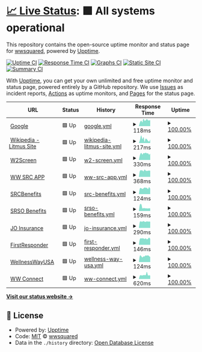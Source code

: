 # [📈 Live Status](https://wwsquared.github.io/up): <!--live status--> **🟩 All systems operational**

This repository contains the open-source uptime monitor and status page for [wwsquared](https://wwsquared.github.io/up), powered by [Upptime](https://github.com/upptime/upptime).

[![Uptime CI](https://github.com/wwsquared/up/workflows/Uptime%20CI/badge.svg)](https://github.com/wwsquared/up/actions?query=workflow%3A%22Uptime+CI%22)
[![Response Time CI](https://github.com/wwsquared/up/workflows/Response%20Time%20CI/badge.svg)](https://github.com/wwsquared/up/actions?query=workflow%3A%22Response+Time+CI%22)
[![Graphs CI](https://github.com/wwsquared/up/workflows/Graphs%20CI/badge.svg)](https://github.com/wwsquared/up/actions?query=workflow%3A%22Graphs+CI%22)
[![Static Site CI](https://github.com/wwsquared/up/workflows/Static%20Site%20CI/badge.svg)](https://github.com/wwsquared/up/actions?query=workflow%3A%22Static+Site+CI%22)
[![Summary CI](https://github.com/wwsquared/up/workflows/Summary%20CI/badge.svg)](https://github.com/wwsquared/up/actions?query=workflow%3A%22Summary+CI%22)

With [Upptime](https://upptime.js.org), you can get your own unlimited and free uptime monitor and status page, powered entirely by a GitHub repository. We use [Issues](https://github.com/wwsquared/up/issues) as incident reports, [Actions](https://github.com/wwsquared/up/actions) as uptime monitors, and [Pages](https://wwsquared.github.io/up) for the status page.

<!--start: status pages-->
<!-- This summary is generated by Upptime (https://github.com/upptime/upptime) -->
<!-- Do not edit this manually, your changes will be overwritten -->
<!-- prettier-ignore -->
| URL | Status | History | Response Time | Uptime |
| --- | ------ | ------- | ------------- | ------ |
| <img alt="" src="https://favicons.githubusercontent.com/www.google.com" height="13"> [Google](https://www.google.com) | 🟩 Up | [google.yml](https://github.com/wwsqaured/up/commits/HEAD/history/google.yml) | <details><summary><img alt="Response time graph" src="./graphs/google/response-time-week.png" height="20"> 118ms</summary><br><a href="https://wwsqaured.github.io/up/history/google"><img alt="Response time 118" src="https://img.shields.io/endpoint?url=https%3A%2F%2Fraw.githubusercontent.com%2Fwwsqaured%2Fup%2FHEAD%2Fapi%2Fgoogle%2Fresponse-time.json"></a><br><a href="https://wwsqaured.github.io/up/history/google"><img alt="24-hour response time 126" src="https://img.shields.io/endpoint?url=https%3A%2F%2Fraw.githubusercontent.com%2Fwwsqaured%2Fup%2FHEAD%2Fapi%2Fgoogle%2Fresponse-time-day.json"></a><br><a href="https://wwsqaured.github.io/up/history/google"><img alt="7-day response time 118" src="https://img.shields.io/endpoint?url=https%3A%2F%2Fraw.githubusercontent.com%2Fwwsqaured%2Fup%2FHEAD%2Fapi%2Fgoogle%2Fresponse-time-week.json"></a><br><a href="https://wwsqaured.github.io/up/history/google"><img alt="30-day response time 118" src="https://img.shields.io/endpoint?url=https%3A%2F%2Fraw.githubusercontent.com%2Fwwsqaured%2Fup%2FHEAD%2Fapi%2Fgoogle%2Fresponse-time-month.json"></a><br><a href="https://wwsqaured.github.io/up/history/google"><img alt="1-year response time 118" src="https://img.shields.io/endpoint?url=https%3A%2F%2Fraw.githubusercontent.com%2Fwwsqaured%2Fup%2FHEAD%2Fapi%2Fgoogle%2Fresponse-time-year.json"></a></details> | <details><summary><a href="https://wwsqaured.github.io/up/history/google">100.00%</a></summary><a href="https://wwsqaured.github.io/up/history/google"><img alt="All-time uptime 100.00%" src="https://img.shields.io/endpoint?url=https%3A%2F%2Fraw.githubusercontent.com%2Fwwsqaured%2Fup%2FHEAD%2Fapi%2Fgoogle%2Fuptime.json"></a><br><a href="https://wwsqaured.github.io/up/history/google"><img alt="24-hour uptime 100.00%" src="https://img.shields.io/endpoint?url=https%3A%2F%2Fraw.githubusercontent.com%2Fwwsqaured%2Fup%2FHEAD%2Fapi%2Fgoogle%2Fuptime-day.json"></a><br><a href="https://wwsqaured.github.io/up/history/google"><img alt="7-day uptime 100.00%" src="https://img.shields.io/endpoint?url=https%3A%2F%2Fraw.githubusercontent.com%2Fwwsqaured%2Fup%2FHEAD%2Fapi%2Fgoogle%2Fuptime-week.json"></a><br><a href="https://wwsqaured.github.io/up/history/google"><img alt="30-day uptime 100.00%" src="https://img.shields.io/endpoint?url=https%3A%2F%2Fraw.githubusercontent.com%2Fwwsqaured%2Fup%2FHEAD%2Fapi%2Fgoogle%2Fuptime-month.json"></a><br><a href="https://wwsqaured.github.io/up/history/google"><img alt="1-year uptime 100.00%" src="https://img.shields.io/endpoint?url=https%3A%2F%2Fraw.githubusercontent.com%2Fwwsqaured%2Fup%2FHEAD%2Fapi%2Fgoogle%2Fuptime-year.json"></a></details>
| <img alt="" src="https://favicons.githubusercontent.com/en.wikipedia.org" height="13"> [Wikipedia - Litmus Site](https://en.wikipedia.org) | 🟩 Up | [wikipedia-litmus-site.yml](https://github.com/wwsqaured/up/commits/HEAD/history/wikipedia-litmus-site.yml) | <details><summary><img alt="Response time graph" src="./graphs/wikipedia-litmus-site/response-time-week.png" height="20"> 217ms</summary><br><a href="https://wwsqaured.github.io/up/history/wikipedia-litmus-site"><img alt="Response time 223" src="https://img.shields.io/endpoint?url=https%3A%2F%2Fraw.githubusercontent.com%2Fwwsqaured%2Fup%2FHEAD%2Fapi%2Fwikipedia-litmus-site%2Fresponse-time.json"></a><br><a href="https://wwsqaured.github.io/up/history/wikipedia-litmus-site"><img alt="24-hour response time 196" src="https://img.shields.io/endpoint?url=https%3A%2F%2Fraw.githubusercontent.com%2Fwwsqaured%2Fup%2FHEAD%2Fapi%2Fwikipedia-litmus-site%2Fresponse-time-day.json"></a><br><a href="https://wwsqaured.github.io/up/history/wikipedia-litmus-site"><img alt="7-day response time 217" src="https://img.shields.io/endpoint?url=https%3A%2F%2Fraw.githubusercontent.com%2Fwwsqaured%2Fup%2FHEAD%2Fapi%2Fwikipedia-litmus-site%2Fresponse-time-week.json"></a><br><a href="https://wwsqaured.github.io/up/history/wikipedia-litmus-site"><img alt="30-day response time 223" src="https://img.shields.io/endpoint?url=https%3A%2F%2Fraw.githubusercontent.com%2Fwwsqaured%2Fup%2FHEAD%2Fapi%2Fwikipedia-litmus-site%2Fresponse-time-month.json"></a><br><a href="https://wwsqaured.github.io/up/history/wikipedia-litmus-site"><img alt="1-year response time 223" src="https://img.shields.io/endpoint?url=https%3A%2F%2Fraw.githubusercontent.com%2Fwwsqaured%2Fup%2FHEAD%2Fapi%2Fwikipedia-litmus-site%2Fresponse-time-year.json"></a></details> | <details><summary><a href="https://wwsqaured.github.io/up/history/wikipedia-litmus-site">100.00%</a></summary><a href="https://wwsqaured.github.io/up/history/wikipedia-litmus-site"><img alt="All-time uptime 100.00%" src="https://img.shields.io/endpoint?url=https%3A%2F%2Fraw.githubusercontent.com%2Fwwsqaured%2Fup%2FHEAD%2Fapi%2Fwikipedia-litmus-site%2Fuptime.json"></a><br><a href="https://wwsqaured.github.io/up/history/wikipedia-litmus-site"><img alt="24-hour uptime 100.00%" src="https://img.shields.io/endpoint?url=https%3A%2F%2Fraw.githubusercontent.com%2Fwwsqaured%2Fup%2FHEAD%2Fapi%2Fwikipedia-litmus-site%2Fuptime-day.json"></a><br><a href="https://wwsqaured.github.io/up/history/wikipedia-litmus-site"><img alt="7-day uptime 100.00%" src="https://img.shields.io/endpoint?url=https%3A%2F%2Fraw.githubusercontent.com%2Fwwsqaured%2Fup%2FHEAD%2Fapi%2Fwikipedia-litmus-site%2Fuptime-week.json"></a><br><a href="https://wwsqaured.github.io/up/history/wikipedia-litmus-site"><img alt="30-day uptime 100.00%" src="https://img.shields.io/endpoint?url=https%3A%2F%2Fraw.githubusercontent.com%2Fwwsqaured%2Fup%2FHEAD%2Fapi%2Fwikipedia-litmus-site%2Fuptime-month.json"></a><br><a href="https://wwsqaured.github.io/up/history/wikipedia-litmus-site"><img alt="1-year uptime 100.00%" src="https://img.shields.io/endpoint?url=https%3A%2F%2Fraw.githubusercontent.com%2Fwwsqaured%2Fup%2FHEAD%2Fapi%2Fwikipedia-litmus-site%2Fuptime-year.json"></a></details>
| <img alt="" src="https://favicons.githubusercontent.com/w2screen.com" height="13"> [W2Screen](https://w2screen.com) | 🟩 Up | [w2-screen.yml](https://github.com/wwsqaured/up/commits/HEAD/history/w2-screen.yml) | <details><summary><img alt="Response time graph" src="./graphs/w2-screen/response-time-week.png" height="20"> 330ms</summary><br><a href="https://wwsqaured.github.io/up/history/w2-screen"><img alt="Response time 368" src="https://img.shields.io/endpoint?url=https%3A%2F%2Fraw.githubusercontent.com%2Fwwsqaured%2Fup%2FHEAD%2Fapi%2Fw2-screen%2Fresponse-time.json"></a><br><a href="https://wwsqaured.github.io/up/history/w2-screen"><img alt="24-hour response time 328" src="https://img.shields.io/endpoint?url=https%3A%2F%2Fraw.githubusercontent.com%2Fwwsqaured%2Fup%2FHEAD%2Fapi%2Fw2-screen%2Fresponse-time-day.json"></a><br><a href="https://wwsqaured.github.io/up/history/w2-screen"><img alt="7-day response time 330" src="https://img.shields.io/endpoint?url=https%3A%2F%2Fraw.githubusercontent.com%2Fwwsqaured%2Fup%2FHEAD%2Fapi%2Fw2-screen%2Fresponse-time-week.json"></a><br><a href="https://wwsqaured.github.io/up/history/w2-screen"><img alt="30-day response time 368" src="https://img.shields.io/endpoint?url=https%3A%2F%2Fraw.githubusercontent.com%2Fwwsqaured%2Fup%2FHEAD%2Fapi%2Fw2-screen%2Fresponse-time-month.json"></a><br><a href="https://wwsqaured.github.io/up/history/w2-screen"><img alt="1-year response time 368" src="https://img.shields.io/endpoint?url=https%3A%2F%2Fraw.githubusercontent.com%2Fwwsqaured%2Fup%2FHEAD%2Fapi%2Fw2-screen%2Fresponse-time-year.json"></a></details> | <details><summary><a href="https://wwsqaured.github.io/up/history/w2-screen">100.00%</a></summary><a href="https://wwsqaured.github.io/up/history/w2-screen"><img alt="All-time uptime 100.00%" src="https://img.shields.io/endpoint?url=https%3A%2F%2Fraw.githubusercontent.com%2Fwwsqaured%2Fup%2FHEAD%2Fapi%2Fw2-screen%2Fuptime.json"></a><br><a href="https://wwsqaured.github.io/up/history/w2-screen"><img alt="24-hour uptime 100.00%" src="https://img.shields.io/endpoint?url=https%3A%2F%2Fraw.githubusercontent.com%2Fwwsqaured%2Fup%2FHEAD%2Fapi%2Fw2-screen%2Fuptime-day.json"></a><br><a href="https://wwsqaured.github.io/up/history/w2-screen"><img alt="7-day uptime 100.00%" src="https://img.shields.io/endpoint?url=https%3A%2F%2Fraw.githubusercontent.com%2Fwwsqaured%2Fup%2FHEAD%2Fapi%2Fw2-screen%2Fuptime-week.json"></a><br><a href="https://wwsqaured.github.io/up/history/w2-screen"><img alt="30-day uptime 100.00%" src="https://img.shields.io/endpoint?url=https%3A%2F%2Fraw.githubusercontent.com%2Fwwsqaured%2Fup%2FHEAD%2Fapi%2Fw2-screen%2Fuptime-month.json"></a><br><a href="https://wwsqaured.github.io/up/history/w2-screen"><img alt="1-year uptime 100.00%" src="https://img.shields.io/endpoint?url=https%3A%2F%2Fraw.githubusercontent.com%2Fwwsqaured%2Fup%2FHEAD%2Fapi%2Fw2-screen%2Fuptime-year.json"></a></details>
| <img alt="" src="https://favicons.githubusercontent.com/src.wellnesswaveusa.com" height="13"> [WW SRC APP](https://src.wellnesswaveusa.com) | 🟩 Up | [ww-src-app.yml](https://github.com/wwsqaured/up/commits/HEAD/history/ww-src-app.yml) | <details><summary><img alt="Response time graph" src="./graphs/ww-src-app/response-time-week.png" height="20"> 368ms</summary><br><a href="https://wwsqaured.github.io/up/history/ww-src-app"><img alt="Response time 377" src="https://img.shields.io/endpoint?url=https%3A%2F%2Fraw.githubusercontent.com%2Fwwsqaured%2Fup%2FHEAD%2Fapi%2Fww-src-app%2Fresponse-time.json"></a><br><a href="https://wwsqaured.github.io/up/history/ww-src-app"><img alt="24-hour response time 360" src="https://img.shields.io/endpoint?url=https%3A%2F%2Fraw.githubusercontent.com%2Fwwsqaured%2Fup%2FHEAD%2Fapi%2Fww-src-app%2Fresponse-time-day.json"></a><br><a href="https://wwsqaured.github.io/up/history/ww-src-app"><img alt="7-day response time 368" src="https://img.shields.io/endpoint?url=https%3A%2F%2Fraw.githubusercontent.com%2Fwwsqaured%2Fup%2FHEAD%2Fapi%2Fww-src-app%2Fresponse-time-week.json"></a><br><a href="https://wwsqaured.github.io/up/history/ww-src-app"><img alt="30-day response time 377" src="https://img.shields.io/endpoint?url=https%3A%2F%2Fraw.githubusercontent.com%2Fwwsqaured%2Fup%2FHEAD%2Fapi%2Fww-src-app%2Fresponse-time-month.json"></a><br><a href="https://wwsqaured.github.io/up/history/ww-src-app"><img alt="1-year response time 377" src="https://img.shields.io/endpoint?url=https%3A%2F%2Fraw.githubusercontent.com%2Fwwsqaured%2Fup%2FHEAD%2Fapi%2Fww-src-app%2Fresponse-time-year.json"></a></details> | <details><summary><a href="https://wwsqaured.github.io/up/history/ww-src-app">100.00%</a></summary><a href="https://wwsqaured.github.io/up/history/ww-src-app"><img alt="All-time uptime 99.83%" src="https://img.shields.io/endpoint?url=https%3A%2F%2Fraw.githubusercontent.com%2Fwwsqaured%2Fup%2FHEAD%2Fapi%2Fww-src-app%2Fuptime.json"></a><br><a href="https://wwsqaured.github.io/up/history/ww-src-app"><img alt="24-hour uptime 100.00%" src="https://img.shields.io/endpoint?url=https%3A%2F%2Fraw.githubusercontent.com%2Fwwsqaured%2Fup%2FHEAD%2Fapi%2Fww-src-app%2Fuptime-day.json"></a><br><a href="https://wwsqaured.github.io/up/history/ww-src-app"><img alt="7-day uptime 100.00%" src="https://img.shields.io/endpoint?url=https%3A%2F%2Fraw.githubusercontent.com%2Fwwsqaured%2Fup%2FHEAD%2Fapi%2Fww-src-app%2Fuptime-week.json"></a><br><a href="https://wwsqaured.github.io/up/history/ww-src-app"><img alt="30-day uptime 99.83%" src="https://img.shields.io/endpoint?url=https%3A%2F%2Fraw.githubusercontent.com%2Fwwsqaured%2Fup%2FHEAD%2Fapi%2Fww-src-app%2Fuptime-month.json"></a><br><a href="https://wwsqaured.github.io/up/history/ww-src-app"><img alt="1-year uptime 99.83%" src="https://img.shields.io/endpoint?url=https%3A%2F%2Fraw.githubusercontent.com%2Fwwsqaured%2Fup%2FHEAD%2Fapi%2Fww-src-app%2Fuptime-year.json"></a></details>
| <img alt="" src="https://favicons.githubusercontent.com/srcbenefits.com" height="13"> [SRCBenefits](https://srcbenefits.com) | 🟩 Up | [src-benefits.yml](https://github.com/wwsqaured/up/commits/HEAD/history/src-benefits.yml) | <details><summary><img alt="Response time graph" src="./graphs/src-benefits/response-time-week.png" height="20"> 124ms</summary><br><a href="https://wwsqaured.github.io/up/history/src-benefits"><img alt="Response time 140" src="https://img.shields.io/endpoint?url=https%3A%2F%2Fraw.githubusercontent.com%2Fwwsqaured%2Fup%2FHEAD%2Fapi%2Fsrc-benefits%2Fresponse-time.json"></a><br><a href="https://wwsqaured.github.io/up/history/src-benefits"><img alt="24-hour response time 112" src="https://img.shields.io/endpoint?url=https%3A%2F%2Fraw.githubusercontent.com%2Fwwsqaured%2Fup%2FHEAD%2Fapi%2Fsrc-benefits%2Fresponse-time-day.json"></a><br><a href="https://wwsqaured.github.io/up/history/src-benefits"><img alt="7-day response time 124" src="https://img.shields.io/endpoint?url=https%3A%2F%2Fraw.githubusercontent.com%2Fwwsqaured%2Fup%2FHEAD%2Fapi%2Fsrc-benefits%2Fresponse-time-week.json"></a><br><a href="https://wwsqaured.github.io/up/history/src-benefits"><img alt="30-day response time 140" src="https://img.shields.io/endpoint?url=https%3A%2F%2Fraw.githubusercontent.com%2Fwwsqaured%2Fup%2FHEAD%2Fapi%2Fsrc-benefits%2Fresponse-time-month.json"></a><br><a href="https://wwsqaured.github.io/up/history/src-benefits"><img alt="1-year response time 140" src="https://img.shields.io/endpoint?url=https%3A%2F%2Fraw.githubusercontent.com%2Fwwsqaured%2Fup%2FHEAD%2Fapi%2Fsrc-benefits%2Fresponse-time-year.json"></a></details> | <details><summary><a href="https://wwsqaured.github.io/up/history/src-benefits">100.00%</a></summary><a href="https://wwsqaured.github.io/up/history/src-benefits"><img alt="All-time uptime 100.00%" src="https://img.shields.io/endpoint?url=https%3A%2F%2Fraw.githubusercontent.com%2Fwwsqaured%2Fup%2FHEAD%2Fapi%2Fsrc-benefits%2Fuptime.json"></a><br><a href="https://wwsqaured.github.io/up/history/src-benefits"><img alt="24-hour uptime 100.00%" src="https://img.shields.io/endpoint?url=https%3A%2F%2Fraw.githubusercontent.com%2Fwwsqaured%2Fup%2FHEAD%2Fapi%2Fsrc-benefits%2Fuptime-day.json"></a><br><a href="https://wwsqaured.github.io/up/history/src-benefits"><img alt="7-day uptime 100.00%" src="https://img.shields.io/endpoint?url=https%3A%2F%2Fraw.githubusercontent.com%2Fwwsqaured%2Fup%2FHEAD%2Fapi%2Fsrc-benefits%2Fuptime-week.json"></a><br><a href="https://wwsqaured.github.io/up/history/src-benefits"><img alt="30-day uptime 100.00%" src="https://img.shields.io/endpoint?url=https%3A%2F%2Fraw.githubusercontent.com%2Fwwsqaured%2Fup%2FHEAD%2Fapi%2Fsrc-benefits%2Fuptime-month.json"></a><br><a href="https://wwsqaured.github.io/up/history/src-benefits"><img alt="1-year uptime 100.00%" src="https://img.shields.io/endpoint?url=https%3A%2F%2Fraw.githubusercontent.com%2Fwwsqaured%2Fup%2FHEAD%2Fapi%2Fsrc-benefits%2Fuptime-year.json"></a></details>
| <img alt="" src="https://favicons.githubusercontent.com/srsohr.com" height="13"> [SRSO Benefits](https://srsohr.com) | 🟩 Up | [srso-benefits.yml](https://github.com/wwsqaured/up/commits/HEAD/history/srso-benefits.yml) | <details><summary><img alt="Response time graph" src="./graphs/srso-benefits/response-time-week.png" height="20"> 159ms</summary><br><a href="https://wwsqaured.github.io/up/history/srso-benefits"><img alt="Response time 145" src="https://img.shields.io/endpoint?url=https%3A%2F%2Fraw.githubusercontent.com%2Fwwsqaured%2Fup%2FHEAD%2Fapi%2Fsrso-benefits%2Fresponse-time.json"></a><br><a href="https://wwsqaured.github.io/up/history/srso-benefits"><img alt="24-hour response time 115" src="https://img.shields.io/endpoint?url=https%3A%2F%2Fraw.githubusercontent.com%2Fwwsqaured%2Fup%2FHEAD%2Fapi%2Fsrso-benefits%2Fresponse-time-day.json"></a><br><a href="https://wwsqaured.github.io/up/history/srso-benefits"><img alt="7-day response time 159" src="https://img.shields.io/endpoint?url=https%3A%2F%2Fraw.githubusercontent.com%2Fwwsqaured%2Fup%2FHEAD%2Fapi%2Fsrso-benefits%2Fresponse-time-week.json"></a><br><a href="https://wwsqaured.github.io/up/history/srso-benefits"><img alt="30-day response time 145" src="https://img.shields.io/endpoint?url=https%3A%2F%2Fraw.githubusercontent.com%2Fwwsqaured%2Fup%2FHEAD%2Fapi%2Fsrso-benefits%2Fresponse-time-month.json"></a><br><a href="https://wwsqaured.github.io/up/history/srso-benefits"><img alt="1-year response time 145" src="https://img.shields.io/endpoint?url=https%3A%2F%2Fraw.githubusercontent.com%2Fwwsqaured%2Fup%2FHEAD%2Fapi%2Fsrso-benefits%2Fresponse-time-year.json"></a></details> | <details><summary><a href="https://wwsqaured.github.io/up/history/srso-benefits">100.00%</a></summary><a href="https://wwsqaured.github.io/up/history/srso-benefits"><img alt="All-time uptime 100.00%" src="https://img.shields.io/endpoint?url=https%3A%2F%2Fraw.githubusercontent.com%2Fwwsqaured%2Fup%2FHEAD%2Fapi%2Fsrso-benefits%2Fuptime.json"></a><br><a href="https://wwsqaured.github.io/up/history/srso-benefits"><img alt="24-hour uptime 100.00%" src="https://img.shields.io/endpoint?url=https%3A%2F%2Fraw.githubusercontent.com%2Fwwsqaured%2Fup%2FHEAD%2Fapi%2Fsrso-benefits%2Fuptime-day.json"></a><br><a href="https://wwsqaured.github.io/up/history/srso-benefits"><img alt="7-day uptime 100.00%" src="https://img.shields.io/endpoint?url=https%3A%2F%2Fraw.githubusercontent.com%2Fwwsqaured%2Fup%2FHEAD%2Fapi%2Fsrso-benefits%2Fuptime-week.json"></a><br><a href="https://wwsqaured.github.io/up/history/srso-benefits"><img alt="30-day uptime 100.00%" src="https://img.shields.io/endpoint?url=https%3A%2F%2Fraw.githubusercontent.com%2Fwwsqaured%2Fup%2FHEAD%2Fapi%2Fsrso-benefits%2Fuptime-month.json"></a><br><a href="https://wwsqaured.github.io/up/history/srso-benefits"><img alt="1-year uptime 100.00%" src="https://img.shields.io/endpoint?url=https%3A%2F%2Fraw.githubusercontent.com%2Fwwsqaured%2Fup%2FHEAD%2Fapi%2Fsrso-benefits%2Fuptime-year.json"></a></details>
| <img alt="" src="https://favicons.githubusercontent.com/joservicesinsurance.com" height="13"> [JO Insurance](https://joservicesinsurance.com) | 🟩 Up | [jo-insurance.yml](https://github.com/wwsqaured/up/commits/HEAD/history/jo-insurance.yml) | <details><summary><img alt="Response time graph" src="./graphs/jo-insurance/response-time-week.png" height="20"> 290ms</summary><br><a href="https://wwsqaured.github.io/up/history/jo-insurance"><img alt="Response time 299" src="https://img.shields.io/endpoint?url=https%3A%2F%2Fraw.githubusercontent.com%2Fwwsqaured%2Fup%2FHEAD%2Fapi%2Fjo-insurance%2Fresponse-time.json"></a><br><a href="https://wwsqaured.github.io/up/history/jo-insurance"><img alt="24-hour response time 284" src="https://img.shields.io/endpoint?url=https%3A%2F%2Fraw.githubusercontent.com%2Fwwsqaured%2Fup%2FHEAD%2Fapi%2Fjo-insurance%2Fresponse-time-day.json"></a><br><a href="https://wwsqaured.github.io/up/history/jo-insurance"><img alt="7-day response time 290" src="https://img.shields.io/endpoint?url=https%3A%2F%2Fraw.githubusercontent.com%2Fwwsqaured%2Fup%2FHEAD%2Fapi%2Fjo-insurance%2Fresponse-time-week.json"></a><br><a href="https://wwsqaured.github.io/up/history/jo-insurance"><img alt="30-day response time 299" src="https://img.shields.io/endpoint?url=https%3A%2F%2Fraw.githubusercontent.com%2Fwwsqaured%2Fup%2FHEAD%2Fapi%2Fjo-insurance%2Fresponse-time-month.json"></a><br><a href="https://wwsqaured.github.io/up/history/jo-insurance"><img alt="1-year response time 299" src="https://img.shields.io/endpoint?url=https%3A%2F%2Fraw.githubusercontent.com%2Fwwsqaured%2Fup%2FHEAD%2Fapi%2Fjo-insurance%2Fresponse-time-year.json"></a></details> | <details><summary><a href="https://wwsqaured.github.io/up/history/jo-insurance">100.00%</a></summary><a href="https://wwsqaured.github.io/up/history/jo-insurance"><img alt="All-time uptime 100.00%" src="https://img.shields.io/endpoint?url=https%3A%2F%2Fraw.githubusercontent.com%2Fwwsqaured%2Fup%2FHEAD%2Fapi%2Fjo-insurance%2Fuptime.json"></a><br><a href="https://wwsqaured.github.io/up/history/jo-insurance"><img alt="24-hour uptime 100.00%" src="https://img.shields.io/endpoint?url=https%3A%2F%2Fraw.githubusercontent.com%2Fwwsqaured%2Fup%2FHEAD%2Fapi%2Fjo-insurance%2Fuptime-day.json"></a><br><a href="https://wwsqaured.github.io/up/history/jo-insurance"><img alt="7-day uptime 100.00%" src="https://img.shields.io/endpoint?url=https%3A%2F%2Fraw.githubusercontent.com%2Fwwsqaured%2Fup%2FHEAD%2Fapi%2Fjo-insurance%2Fuptime-week.json"></a><br><a href="https://wwsqaured.github.io/up/history/jo-insurance"><img alt="30-day uptime 100.00%" src="https://img.shields.io/endpoint?url=https%3A%2F%2Fraw.githubusercontent.com%2Fwwsqaured%2Fup%2FHEAD%2Fapi%2Fjo-insurance%2Fuptime-month.json"></a><br><a href="https://wwsqaured.github.io/up/history/jo-insurance"><img alt="1-year uptime 100.00%" src="https://img.shields.io/endpoint?url=https%3A%2F%2Fraw.githubusercontent.com%2Fwwsqaured%2Fup%2FHEAD%2Fapi%2Fjo-insurance%2Fuptime-year.json"></a></details>
| <img alt="" src="https://favicons.githubusercontent.com/firstrespondersflorida.com" height="13"> [FirstResponder](https://firstrespondersflorida.com) | 🟩 Up | [first-responder.yml](https://github.com/wwsqaured/up/commits/HEAD/history/first-responder.yml) | <details><summary><img alt="Response time graph" src="./graphs/first-responder/response-time-week.png" height="20"> 146ms</summary><br><a href="https://wwsqaured.github.io/up/history/first-responder"><img alt="Response time 152" src="https://img.shields.io/endpoint?url=https%3A%2F%2Fraw.githubusercontent.com%2Fwwsqaured%2Fup%2FHEAD%2Fapi%2Ffirst-responder%2Fresponse-time.json"></a><br><a href="https://wwsqaured.github.io/up/history/first-responder"><img alt="24-hour response time 138" src="https://img.shields.io/endpoint?url=https%3A%2F%2Fraw.githubusercontent.com%2Fwwsqaured%2Fup%2FHEAD%2Fapi%2Ffirst-responder%2Fresponse-time-day.json"></a><br><a href="https://wwsqaured.github.io/up/history/first-responder"><img alt="7-day response time 146" src="https://img.shields.io/endpoint?url=https%3A%2F%2Fraw.githubusercontent.com%2Fwwsqaured%2Fup%2FHEAD%2Fapi%2Ffirst-responder%2Fresponse-time-week.json"></a><br><a href="https://wwsqaured.github.io/up/history/first-responder"><img alt="30-day response time 152" src="https://img.shields.io/endpoint?url=https%3A%2F%2Fraw.githubusercontent.com%2Fwwsqaured%2Fup%2FHEAD%2Fapi%2Ffirst-responder%2Fresponse-time-month.json"></a><br><a href="https://wwsqaured.github.io/up/history/first-responder"><img alt="1-year response time 152" src="https://img.shields.io/endpoint?url=https%3A%2F%2Fraw.githubusercontent.com%2Fwwsqaured%2Fup%2FHEAD%2Fapi%2Ffirst-responder%2Fresponse-time-year.json"></a></details> | <details><summary><a href="https://wwsqaured.github.io/up/history/first-responder">100.00%</a></summary><a href="https://wwsqaured.github.io/up/history/first-responder"><img alt="All-time uptime 100.00%" src="https://img.shields.io/endpoint?url=https%3A%2F%2Fraw.githubusercontent.com%2Fwwsqaured%2Fup%2FHEAD%2Fapi%2Ffirst-responder%2Fuptime.json"></a><br><a href="https://wwsqaured.github.io/up/history/first-responder"><img alt="24-hour uptime 100.00%" src="https://img.shields.io/endpoint?url=https%3A%2F%2Fraw.githubusercontent.com%2Fwwsqaured%2Fup%2FHEAD%2Fapi%2Ffirst-responder%2Fuptime-day.json"></a><br><a href="https://wwsqaured.github.io/up/history/first-responder"><img alt="7-day uptime 100.00%" src="https://img.shields.io/endpoint?url=https%3A%2F%2Fraw.githubusercontent.com%2Fwwsqaured%2Fup%2FHEAD%2Fapi%2Ffirst-responder%2Fuptime-week.json"></a><br><a href="https://wwsqaured.github.io/up/history/first-responder"><img alt="30-day uptime 100.00%" src="https://img.shields.io/endpoint?url=https%3A%2F%2Fraw.githubusercontent.com%2Fwwsqaured%2Fup%2FHEAD%2Fapi%2Ffirst-responder%2Fuptime-month.json"></a><br><a href="https://wwsqaured.github.io/up/history/first-responder"><img alt="1-year uptime 100.00%" src="https://img.shields.io/endpoint?url=https%3A%2F%2Fraw.githubusercontent.com%2Fwwsqaured%2Fup%2FHEAD%2Fapi%2Ffirst-responder%2Fuptime-year.json"></a></details>
| <img alt="" src="https://favicons.githubusercontent.com/wellnesswayusa.com" height="13"> [WellnessWayUSA](https://wellnesswayusa.com) | 🟩 Up | [wellness-way-usa.yml](https://github.com/wwsqaured/up/commits/HEAD/history/wellness-way-usa.yml) | <details><summary><img alt="Response time graph" src="./graphs/wellness-way-usa/response-time-week.png" height="20"> 124ms</summary><br><a href="https://wwsqaured.github.io/up/history/wellness-way-usa"><img alt="Response time 140" src="https://img.shields.io/endpoint?url=https%3A%2F%2Fraw.githubusercontent.com%2Fwwsqaured%2Fup%2FHEAD%2Fapi%2Fwellness-way-usa%2Fresponse-time.json"></a><br><a href="https://wwsqaured.github.io/up/history/wellness-way-usa"><img alt="24-hour response time 107" src="https://img.shields.io/endpoint?url=https%3A%2F%2Fraw.githubusercontent.com%2Fwwsqaured%2Fup%2FHEAD%2Fapi%2Fwellness-way-usa%2Fresponse-time-day.json"></a><br><a href="https://wwsqaured.github.io/up/history/wellness-way-usa"><img alt="7-day response time 124" src="https://img.shields.io/endpoint?url=https%3A%2F%2Fraw.githubusercontent.com%2Fwwsqaured%2Fup%2FHEAD%2Fapi%2Fwellness-way-usa%2Fresponse-time-week.json"></a><br><a href="https://wwsqaured.github.io/up/history/wellness-way-usa"><img alt="30-day response time 140" src="https://img.shields.io/endpoint?url=https%3A%2F%2Fraw.githubusercontent.com%2Fwwsqaured%2Fup%2FHEAD%2Fapi%2Fwellness-way-usa%2Fresponse-time-month.json"></a><br><a href="https://wwsqaured.github.io/up/history/wellness-way-usa"><img alt="1-year response time 140" src="https://img.shields.io/endpoint?url=https%3A%2F%2Fraw.githubusercontent.com%2Fwwsqaured%2Fup%2FHEAD%2Fapi%2Fwellness-way-usa%2Fresponse-time-year.json"></a></details> | <details><summary><a href="https://wwsqaured.github.io/up/history/wellness-way-usa">100.00%</a></summary><a href="https://wwsqaured.github.io/up/history/wellness-way-usa"><img alt="All-time uptime 100.00%" src="https://img.shields.io/endpoint?url=https%3A%2F%2Fraw.githubusercontent.com%2Fwwsqaured%2Fup%2FHEAD%2Fapi%2Fwellness-way-usa%2Fuptime.json"></a><br><a href="https://wwsqaured.github.io/up/history/wellness-way-usa"><img alt="24-hour uptime 100.00%" src="https://img.shields.io/endpoint?url=https%3A%2F%2Fraw.githubusercontent.com%2Fwwsqaured%2Fup%2FHEAD%2Fapi%2Fwellness-way-usa%2Fuptime-day.json"></a><br><a href="https://wwsqaured.github.io/up/history/wellness-way-usa"><img alt="7-day uptime 100.00%" src="https://img.shields.io/endpoint?url=https%3A%2F%2Fraw.githubusercontent.com%2Fwwsqaured%2Fup%2FHEAD%2Fapi%2Fwellness-way-usa%2Fuptime-week.json"></a><br><a href="https://wwsqaured.github.io/up/history/wellness-way-usa"><img alt="30-day uptime 100.00%" src="https://img.shields.io/endpoint?url=https%3A%2F%2Fraw.githubusercontent.com%2Fwwsqaured%2Fup%2FHEAD%2Fapi%2Fwellness-way-usa%2Fuptime-month.json"></a><br><a href="https://wwsqaured.github.io/up/history/wellness-way-usa"><img alt="1-year uptime 100.00%" src="https://img.shields.io/endpoint?url=https%3A%2F%2Fraw.githubusercontent.com%2Fwwsqaured%2Fup%2FHEAD%2Fapi%2Fwellness-way-usa%2Fuptime-year.json"></a></details>
| <img alt="" src="https://favicons.githubusercontent.com/wellnesswayconnect.com" height="13"> [WW Connect](https://wellnesswayconnect.com) | 🟩 Up | [ww-connect.yml](https://github.com/wwsqaured/up/commits/HEAD/history/ww-connect.yml) | <details><summary><img alt="Response time graph" src="./graphs/ww-connect/response-time-week.png" height="20"> 620ms</summary><br><a href="https://wwsqaured.github.io/up/history/ww-connect"><img alt="Response time 857" src="https://img.shields.io/endpoint?url=https%3A%2F%2Fraw.githubusercontent.com%2Fwwsqaured%2Fup%2FHEAD%2Fapi%2Fww-connect%2Fresponse-time.json"></a><br><a href="https://wwsqaured.github.io/up/history/ww-connect"><img alt="24-hour response time 520" src="https://img.shields.io/endpoint?url=https%3A%2F%2Fraw.githubusercontent.com%2Fwwsqaured%2Fup%2FHEAD%2Fapi%2Fww-connect%2Fresponse-time-day.json"></a><br><a href="https://wwsqaured.github.io/up/history/ww-connect"><img alt="7-day response time 620" src="https://img.shields.io/endpoint?url=https%3A%2F%2Fraw.githubusercontent.com%2Fwwsqaured%2Fup%2FHEAD%2Fapi%2Fww-connect%2Fresponse-time-week.json"></a><br><a href="https://wwsqaured.github.io/up/history/ww-connect"><img alt="30-day response time 857" src="https://img.shields.io/endpoint?url=https%3A%2F%2Fraw.githubusercontent.com%2Fwwsqaured%2Fup%2FHEAD%2Fapi%2Fww-connect%2Fresponse-time-month.json"></a><br><a href="https://wwsqaured.github.io/up/history/ww-connect"><img alt="1-year response time 857" src="https://img.shields.io/endpoint?url=https%3A%2F%2Fraw.githubusercontent.com%2Fwwsqaured%2Fup%2FHEAD%2Fapi%2Fww-connect%2Fresponse-time-year.json"></a></details> | <details><summary><a href="https://wwsqaured.github.io/up/history/ww-connect">100.00%</a></summary><a href="https://wwsqaured.github.io/up/history/ww-connect"><img alt="All-time uptime 100.00%" src="https://img.shields.io/endpoint?url=https%3A%2F%2Fraw.githubusercontent.com%2Fwwsqaured%2Fup%2FHEAD%2Fapi%2Fww-connect%2Fuptime.json"></a><br><a href="https://wwsqaured.github.io/up/history/ww-connect"><img alt="24-hour uptime 100.00%" src="https://img.shields.io/endpoint?url=https%3A%2F%2Fraw.githubusercontent.com%2Fwwsqaured%2Fup%2FHEAD%2Fapi%2Fww-connect%2Fuptime-day.json"></a><br><a href="https://wwsqaured.github.io/up/history/ww-connect"><img alt="7-day uptime 100.00%" src="https://img.shields.io/endpoint?url=https%3A%2F%2Fraw.githubusercontent.com%2Fwwsqaured%2Fup%2FHEAD%2Fapi%2Fww-connect%2Fuptime-week.json"></a><br><a href="https://wwsqaured.github.io/up/history/ww-connect"><img alt="30-day uptime 100.00%" src="https://img.shields.io/endpoint?url=https%3A%2F%2Fraw.githubusercontent.com%2Fwwsqaured%2Fup%2FHEAD%2Fapi%2Fww-connect%2Fuptime-month.json"></a><br><a href="https://wwsqaured.github.io/up/history/ww-connect"><img alt="1-year uptime 100.00%" src="https://img.shields.io/endpoint?url=https%3A%2F%2Fraw.githubusercontent.com%2Fwwsqaured%2Fup%2FHEAD%2Fapi%2Fww-connect%2Fuptime-year.json"></a></details>

<!--end: status pages-->

[**Visit our status website →**](https://wwsquared.github.io/up)

## 📄 License

- Powered by: [Upptime](https://github.com/upptime/upptime)
- Code: [MIT](./LICENSE) © [wwsquared](https://wwsquared.github.io/up)
- Data in the `./history` directory: [Open Database License](https://opendatacommons.org/licenses/odbl/1-0/)
